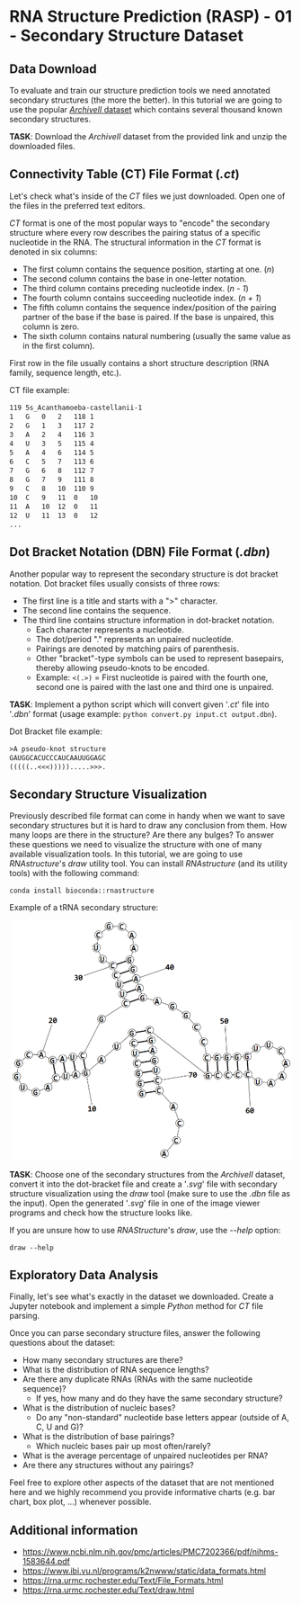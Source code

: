 # RNA Structure Prediction (RASP) - 01 - Secondary Structure Dataset

## Data Download
To evaluate and train our structure prediction tools we need annotated secondary structures (the more the better).
In this tutorial we are going to use the popular [_ArchiveII_ dataset](https://rna.urmc.rochester.edu/pub/archiveII.tar.gz) which contains several thousand known secondary structures.

**TASK**: Download the _ArchiveII_ dataset from the provided link and unzip the downloaded files.

## Connectivity Table (CT) File Format (_.ct_)
Let's check what's inside of the _CT_ files we just downloaded. Open one of the files in the preferred text editors.

_CT_ format is one of the most popular ways to "encode" the secondary structure where every row describes the pairing status of a specific nucleotide in the RNA.
The structural information in the _CT_ format is denoted in six columns:
- The first column contains the sequence position, starting at one. (_n_)
- The second column contains the base in one-letter notation.
- The third column contains preceding nucleotide index. (_n - 1_)
- The fourth column contains succeeding nucleotide index. (_n + 1_)
- The fifth column contains the sequence index/position of the pairing partner of the base if the base is paired. If the base is unpaired, this column is zero.
- The sixth column contains natural numbering (usually the same value as in the first column).

First row in the file usually contains a short structure description (RNA family, sequence length, etc.).

CT file example:
```
119	5s_Acanthamoeba-castellanii-1
1	G	0	2	118	1
2	G	1	3	117	2
3	A	2	4	116	3
4	U	3	5	115	4
5	A	4	6	114	5
6	C	5	7	113	6
7	G	6	8	112	7
8	G	7	9	111	8
9	C	8	10	110	9
10	C	9	11	0	10
11	A	10	12	0	11
12	U	11	13	0	12
...
```

## Dot Bracket Notation (DBN) File Format (_.dbn_)
Another popular way to represent the secondary structure is dot bracket notation. Dot bracket files usually consists of three rows:
- The first line is a title and starts with a ">" character.
- The second line contains the sequence.
- The third line contains structure information in dot-bracket notation.
  - Each character represents a nucleotide. 
  - The dot/period "." represents an unpaired nucleotide.
  - Pairings are denoted by matching pairs of parenthesis.
  - Other "bracket"-type symbols can be used to represent basepairs, thereby allowing pseudo-knots to be encoded.
  - Example: `<(.>)` = First nucleotide is paired with the fourth one, second one is paired with the last one and third one is unpaired.
 
**TASK**: Implement a python script which will convert given '_.ct_' file into '_.dbn_' format (usage example: `python convert.py input.ct output.dbn`).

Dot Bracket file example:
```
>A pseudo-knot structure
GAUGGCACUCCCAUCAAUUGGAGC
(((((..<<<))))).....>>>.
```

## Secondary Structure Visualization
Previously described file format can come in handy when we want to save secondary structures but it is hard to draw any conclusion from them. How many loops are there in the structure? Are there any bulges? To answer these questions we need to visualize the structure with one of many available visualization tools. In this tutorial, we are going to use _RNAstructure_'s _draw_ utility tool. You can install _RNAstructure_ (and its utility tools) with the following command:
```
conda install bioconda::rnastructure
```

Example of a tRNA secondary structure:
<p align="center">
 <img src="../imgs/trna_visualized.png" width="500">
</p>


**TASK**: Choose one of the secondary structures from the _ArchiveII_ dataset, convert it into the dot-bracket file and create a '_.svg_' file with secondary structure visualization using the _draw_ tool (make sure to use the _.dbn_ file as the input). Open the generated '_.svg_' file in one of the image viewer programs and check how the structure looks like.

If you are unsure how to use _RNAStructure_'s _draw_, use the _--help_ option:
```
draw --help
```

## Exploratory Data Analysis
Finally, let's see what's exactly in the dataset we downloaded. Create a Jupyter notebook and implement a simple _Python_ method for _CT_ file parsing.

Once you can parse secondary structure files, answer the following questions about the dataset:
- How many secondary structures are there?
- What is the distribution of RNA sequence lengths?
- Are there any duplicate RNAs (RNAs with the same nucleotide sequence)?
  - If yes, how many and do they have the same secondary structure?
- What is the distribution of nucleic bases?
  - Do any "non-standard" nucleotide base letters appear (outside of A, C, U and G)?
- What is the distribution of base pairings?
  - Which nucleic bases pair up most often/rarely?
- What is the average percentage of unpaired nucleotides per RNA?
- Are there any structures without any pairings?

Feel free to explore other aspects of the dataset that are not mentioned here and we highly recommend you provide informative charts (e.g. bar chart, box plot, ...) whenever possible.

## Additional information
- https://www.ncbi.nlm.nih.gov/pmc/articles/PMC7202366/pdf/nihms-1583644.pdf
- https://www.ibi.vu.nl/programs/k2nwww/static/data_formats.html
- https://rna.urmc.rochester.edu/Text/File_Formats.html
- https://rna.urmc.rochester.edu/Text/draw.html
